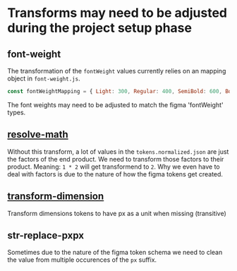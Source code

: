 # Transforms may need to be adjusted during the project setup phase

## font-weight

The transformation of the `fontWeight` values currently relies on an mapping object in `font-weight.js`.

```js
const fontWeightMapping = { Light: 300, Regular: 400, SemiBold: 600, Bold: 700 };
```

The font weights may need to be adjusted to match the figma 'fontWeight' types.

## [resolve-math](https://github.com/tokens-studio/sd-transforms)

Without this transform, a lot of values in the `tokens.normalized.json` are just the factors of the end product. We need to transform those factors to their product. Meaning: `1 * 2` will get transformend to `2`. Why we even have to deal with factors is due to the nature of how the figma tokens get created.

## [transform-dimension](https://github.com/tokens-studio/sd-transforms)

Transform dimensions tokens to have px as a unit when missing (transitive)

## str-replace-pxpx

Sometimes due to the nature of the figma token schema we need to clean the value from multiple occurences of the `px` suffix.
